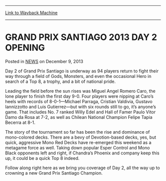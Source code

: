 
---
[Link to Wayback Machine](https://web.archive.org/web/20211130130034/https://magic.wizards.com/en/articles/archive/grand-prix-santiago-2013-day-2-opening-2013-12-09)

[_metadata_:description]:- "Day 2 of Grand Prix Santiago is underway as 94 players return to fight their way through a field of Gods, Monsters, and even the occasional Hero in search of a Top 8, a trophy, and a bit of national pride. Leading the field before the sun rises was Miguel Angel Romero Caro, the lone player to finish the first day 9-0. Four players were nipping at Caro’s heels with records of"
[_metadata_:generator]:- "Drupal 7 (http://drupal.org)"
[_metadata_:node]:- "119236"
[_metadata_:publish_date]:- "2013-12-09"
[_metadata_:source]:- "div-main-content"
[_metadata_:title]:- "GRAND PRIX SANTIAGO 2013 DAY 2 OPENING"
[_metadata_:wayback_capture_timestamp]:- "2021-11-30 13:00:34"
[_metadata_:wayback_raw_url]:- "https://web.archive.org/web/20211130130034id_/https://magic.wizards.com/en/articles/archive/grand-prix-santiago-2013-day-2-opening-2013-12-09"
[_metadata_:wayback_url]:- "https://magic.wizards.com/en/articles/archive/grand-prix-santiago-2013-day-2-opening-2013-12-09"
---


GRAND PRIX SANTIAGO 2013 DAY 2 OPENING
======================================



 Posted in [NEWS](/en/articles)
 on December 9, 2013 










Day 2 of Grand Prix Santiago is underway as 94 players return to fight their way through a field of Gods, Monsters, and even the occasional Hero in search of a Top 8, a trophy, and a bit of national pride.


Leading the field before the sun rises was Miguel Angel Romero Caro, the lone player to finish the first day 9-0. Four players were nipping at Caro’s heels with records of 8-0-1—Michael Parraga, Cristian Valdivia, Gustavo Iannizzotto and Luis Gutierrez—but with six rounds still to go, it’s anyone’s game. That includes No. 7 ranked Willy Edel and Hall of Famer Paulo Vitor Damo da Rosa at 7-2, as well as Chilean National Champion Felipe Tapia Becerra at 8-1.


The story of the tournament so far has been the rise and dominance of mono-colored decks. There are a bevy of Devotion-based decks, yes, but quick, aggressive Mono Red Decks have re-emerged this weekend as a metagame force as well. Taking down popular Esper Control and Mono Black opponents left and right, if Chandra’s Phoenix and company keep this up, it could be a quick Top 8 indeed.


Follow along right here as we bring you coverage of Day 2, all the way up to crowning a new Grand Prix Santiago Champion.







